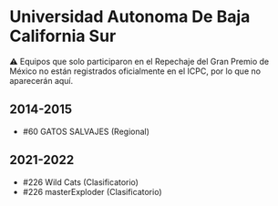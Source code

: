 # Universidad Autonoma De Baja California Sur

:warning: Equipos que solo participaron en el Repechaje del Gran Premio de México no están registrados oficialmente en el ICPC, por lo que no aparecerán aquí.

## 2014-2015

- #60 GATOS SALVAJES (Regional)

## 2021-2022

- #226 Wild Cats (Clasificatorio)
- #226 masterExploder (Clasificatorio)


